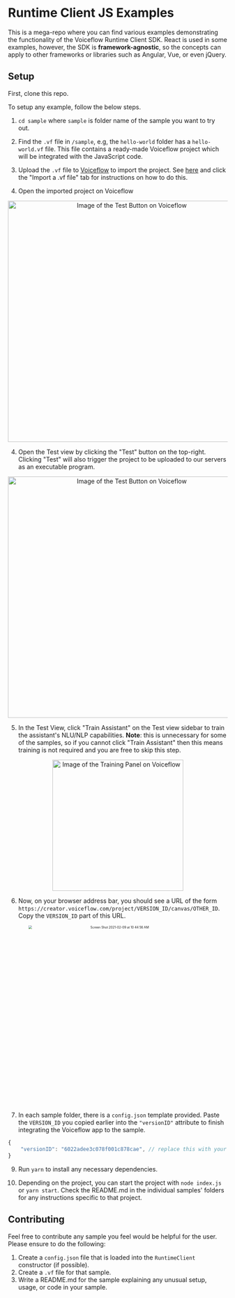 # Runtime Client JS Examples
This is a mega-repo where you can find various examples demonstrating the functionality of the Voiceflow Runtime Client SDK. React is used in some examples, however, the SDK is **framework-agnostic**, so the concepts can apply to other frameworks or libraries such as Angular, Vue, or even jQuery.

## Setup

First, clone this repo.

To setup any example, follow the below steps.

1. `cd sample` where `sample` is folder name of the sample you want to try out.

2. Find the `.vf` file in `/sample`, e.g, the `hello-world` folder has a `hello-world.vf` file. This file contains a ready-made Voiceflow project which will be integrated with the JavaScript code.

2. Upload the `.vf` file to [Voiceflow](https://creator.voiceflow.com) to import the project. See 
[here](https://docs.voiceflow.com/#/platform/project-creation/project-creation?id=project-creation) and click the "Import a .vf file" tab for instructions on how to do this.

3. Open the imported project on Voiceflow

<p align="center">
	<img width="552"  alt="Image of the Test Button on Voiceflow" src="https://user-images.githubusercontent.com/32404412/107429772-4cea8580-6af2-11eb-87bd-a30f171b0ae3.png">
</p>	

4. Open the Test view by clicking the "Test" button on the top-right. Clicking "Test" will also trigger the project to be uploaded to our servers as an executable program.

<p align="center">
	<img width="552"  alt="Image of the Test Button on Voiceflow" src="https://user-images.githubusercontent.com/32404412/107269101-17bd3500-6a17-11eb-86b1-b0a817022aca.png">
</p>	

5. In the Test View, click "Train Assistant" on the Test view sidebar to train the assistant's NLU/NLP capabilities. **Note**: this is unnecessary for some of the samples, so if you cannot click "Train Assistant" then this means training is not required and you are free to skip this step.

<p align="center">
	<img width="300" alt="Image of the Training Panel on Voiceflow" src="https://user-images.githubusercontent.com/32404412/107269251-5521c280-6a17-11eb-9d82-5a0f62bff14d.png">
</p>	

6. Now, on your browser address bar, you should see a URL of the form `https://creator.voiceflow.com/project/VERSION_ID/canvas/OTHER_ID`. Copy the `VERSION_ID` part of this URL. 

<p align="center">
    <img width="823" alt="Screen Shot 2021-02-09 at 10 44 56 AM" src="https://user-images.githubusercontent.com/32404412/107388450-dd5da180-6ac3-11eb-8cba-78ff4b5b9f23.png" style="zoom:50%" >
</p>

7. In each sample folder, there is a `config.json` template provided. Paste the `VERSION_ID` you copied earlier into the `"versionID"` attribute to finish integrating the Voiceflow app to the sample.
```js
{
    "versionID": "6022adee3c078f001c878cae", // replace this with your VERSION_ID
}
```

9. Run `yarn` to install any necessary dependencies.

10. Depending on the project, you can start the project with `node index.js` or `yarn start`. Check the README.md in the individual samples' folders for any instructions specific to that project.

## Contributing

Feel free to contribute any sample you feel would be helpful for the user. Please ensure to do the following:

1. Create a `config.json` file that is loaded into the `RuntimeClient` constructor (if possible).
2. Create a `.vf` file for that sample.
3. Write a README.md for the sample explaining any unusual setup, usage, or code in your sample.